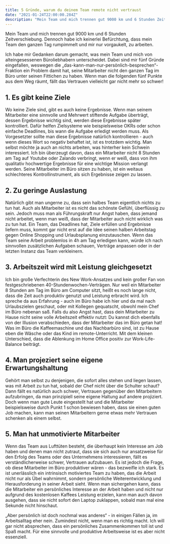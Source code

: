 ```yaml
---
title: 5 Gründe, warum du deinem Team remote nicht vertraust
date: "2021-01-24T22:00:00.284Z"
description: "Mein Team und mich trennen gut 9000 km und 6 Stunden Zeitverschiebung. Dennoch habe ich keinerlei Befürchtung, dass mein Team den ganzen Tag rumpimmelt und mir nur vorgaukelt, zu arbeiten. Ich habe mir Gedanken darum gemacht, was mein Team und mich von alteingesessenen Büroliebhabern unterscheidet. Dabei sind mir fünf Gründe eingefallen, weswegen die „das-kann-man-nur-persönlich-besprechen“-Fraktion..."
---
```


Mein Team und mich trennen gut 9000 km und 6 Stunden Zeitverschiebung. Dennoch habe ich keinerlei Befürchtung, dass mein Team den ganzen Tag rumpimmelt und mir nur vorgaukelt, zu arbeiten.

Ich habe mir Gedanken darum gemacht, was mein Team und mich von alteingesessenen Büroliebhabern unterscheidet. Dabei sind mir fünf Gründe eingefallen, weswegen die „das-kann-man-nur-persönlich-besprechen“-Fraktion ein Problem damit hat, seine Mitarbeiter nicht den ganzen Tag im Büro unter seinen Fittichen zu haben. Wenn man die folgenden fünf Punkte aus dem Weg räumt, fällt das Vertrauen vielleicht gar nicht mehr so schwer!

## 1. Es gibt keine Ziele
Wo keine Ziele sind, gibt es auch keine Ergebnisse. Wenn man seinem Mitarbeiter eine sinnvolle und Mehrwert stiftende Aufgabe überträgt, dessen Ergebnisse wichtig sind, werden diese Ergebnisse später kontrolliert. Dafür helfen Zielsysteme wie beispielsweise OKRs oder schon einfache Deadlines, bis wann die Aufgabe erledigt werden muss. Als Vorgesetzter sollte man diese Ergebnisse natürlich kontrollieren - auch wenn dieses Wort so negativ behaftet ist, ist es trotzdem wichtig. Man selbst möchte ja auch an nichts arbeiten, was hinterher kein Schwein interessiert. Ich bin überzeugt davon, dass ein Mitarbeiter nicht 8 Stunden am Tag auf Youtube oder Zalando verbringt, wenn er weiß, dass von ihm qualitativ hochwertige Ergebnisse für eine wichtige Mission verlangt werden. Seine Mitarbeiter im Büro sitzen zu haben, ist ein weitaus schlechteres Kontrollinstrument, als sich Ergebnisse zeigen zu lassen.

## 2. Zu geringe Auslastung
Natürlich gibt man ungerne zu, dass sein halbes Team eigentlich nichts zu tun hat. Auch als Mitarbeiter ist es nicht das schönste Gefühl, überflüssig zu sein. Jedoch muss man als Führungskraft nur Angst haben, dass jemand nicht arbeitet, wenn man weiß, dass der Mitarbeiter auch nicht wirklich was zu tun hat. Ein Team, das Deadlines hat, Ziele erfüllen und Ergebnisse liefern muss, kommt gar nicht erst auf die Idee seinen halben Arbeitstag gegen Online Shopping und Urlaubsplanung einzutauschen. Wenn das Team seine Arbeit problemlos in 4h am Tag erledigen kann, würde ich nach sinnvollen zusätzlichen Aufgaben schauen, Verträge anpassen oder in der letzten Instanz das Team verkleinern.

## 3. Arbeitszeit wird mit Leistung gleichgesetzt
Ich bin große Verfechterin des New Work-Ansatzes und kein großer Fan von festgeschriebenen 40-Stundenwochen-Verträgen. Nur weil ein Mitarbeiter 8 Stunden am Tag im Büro am Computer sitzt, heißt es noch lange nicht, dass die Zeit auch produktiv genutzt und Leistung erbracht wird. Ich spreche da aus Erfahrung - auch im Büro habe ich hier und da mal nach Urlaubszielen geschaut, oder mit Kollegen gequatscht, obwohl mein Chef im Büro nebenan saß. Falls du also Angst hast, dass dein Mitarbeiter zu Hause nicht seine volle Arbeitszeit effektiv nutzt: Du kannst dich ebenfalls von der Illusion verabschieden, dass der Mitarbeiter das im Büro getan hat! Was im Büro die Kaffeemaschine und das Nachbarbüro sind, ist zu Hause eben die Wäsche oder das Kind im remote-Unterricht. Mit dem kleinen Unterschied, dass die Ablenkung im Home Office positiv zur Work-Life-Balance beiträgt.

## 4. Man projeziert seine eigene Erwartungshaltung
Gehört man selbst zu denjenigen, die sofort alles stehen und liegen lassen, was mit Arbeit zu tun hat, sobald der Chef nicht über die Schulter schaut? Dann fällt es natürlich auch schwer, Vertrauen gegenüber den Mitarbeitern aufzubringen, da man prinzipiell seine eigene Haltung auf andere projiziert. Doch wenn man gute Leute eingestellt hat und die Mitarbeiter beispielsweise durch Punkt 1 schon bewiesen haben, dass sie einen guten Job machen, kann man seinen Mitarbeitern gerne etwas mehr Vertrauen schenken als einem selbst.

## 5. Man hat unmotivierte Mitarbeiter
Wenn das Team aus Lufttüten besteht, die überhaupt kein Interesse am Job haben und denen man nicht zutraut, dass sie sich auch nur ansatzweise für den Erfolg des Teams oder des Unternehmens interessieren, fällt es verständlicherweise schwer, Vertrauen aufzubauen. Es ist jedoch die Frage, ob diese Mitarbeiter im Büro produktiver wären - das bezweifle ich stark. Es ist unerlässlich ein intrinsisch motiviertes Team zu haben, das die Arbeit nicht nur als Übel wahrnimmt, sondern persönliche Weiterentwicklung und Herausforderung in seiner Arbeit sieht. Wenn man sichergehen kann, dass die Mitarbeiter ein persönliches Interesse an der Arbeit haben und nicht nur aufgrund des kostenlosen Kaffees Leistung erzielen, kann man auch davon ausgehen, dass sie nicht sofort den Laptop zuklappen, sobald man mal eine Sekunde nicht hinschaut.

„Aber persönlich ist doch nochmal was anderes“ - in einigen Fällen ja, im Arbeitsalltag eher nein. Zumindest nicht, wenn man es richtig macht. Ich will gar nicht absprechen, dass ein persönliches Zusammenkommen toll ist und Spaß macht. Für eine sinnvolle und produktive Arbeitsweise ist es aber nicht essenziell.